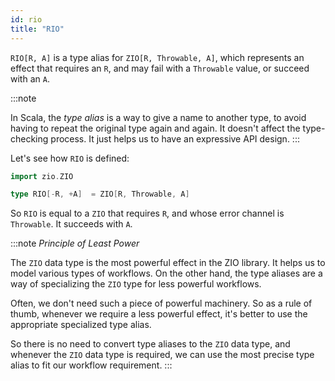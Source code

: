 ```yaml
---
id: rio 
title: "RIO"
---
```


`RIO[R, A]` is a type alias for `ZIO[R, Throwable, A]`, which represents an effect that requires an `R`, and may fail with a `Throwable` value, or succeed with an `A`.

:::note

In Scala, the _type alias_ is a way to give a name to another type, to avoid having to repeat the original type again and again. It doesn't affect the type-checking process. It just helps us to have an expressive API design.
:::

Let's see how `RIO` is defined:
```scala mdoc:invisible
import zio.ZIO
```

```scala mdoc:silent
type RIO[-R, +A]  = ZIO[R, Throwable, A]
```

So `RIO` is equal to a `ZIO` that requires `R`, and whose error channel is `Throwable`. It succeeds with `A`.


:::note _Principle of Least Power_

The `ZIO` data type is the most powerful effect in the ZIO library. It helps us to model various types of workflows. On the other hand, the type aliases are a way of specializing the `ZIO` type for less powerful workflows. 

Often, we don't need such a piece of powerful machinery. So as a rule of thumb, whenever we require a less powerful effect, it's better to use the appropriate specialized type alias.

So there is no need to convert type aliases to the `ZIO` data type, and whenever the `ZIO` data type is required, we can use the most precise type alias to fit our workflow requirement.
:::
